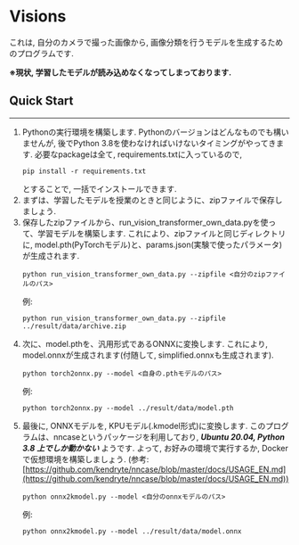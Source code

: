 # Visions

これは, 自分のカメラで撮った画像から, 画像分類を行うモデルを生成するためのプログラムです.

**※現状, 学習したモデルが読み込めなくなってしまっております.**

## Quick Start
---

1. Pythonの実行環境を構築します. Pythonのバージョンはどんなものでも構いませんが, 後でPython 3.8を使わなければいけないタイミングがやってきます. 必要なpackageは全て, requirements.txtに入っているので, 
   ```
   pip install -r requirements.txt
   ```
   とすることで, 一括でインストールできます.
2. まずは、学習したモデルを授業のときと同じように、zipファイルで保存しましょう. 
3. 保存したzipファイルから、run_vision_transformer_own_data.pyを使って、学習モデルを構築します. これにより、zipファイルと同じディレクトリに, model.pth(PyTorchモデル)と、params.json(実験で使ったパラメータ)が生成されます.
   ```
   python run_vision_transformer_own_data.py --zipfile <自分のzipファイルのパス>
   ```
   例:
   ```
   python run_vision_transformer_own_data.py --zipfile ../result/data/archive.zip
   ```
4. 次に、model.pthを、汎用形式であるONNXに変換します. これにより, model.onnxが生成されます(付随して, simplified.onnxも生成されます).
   ```
   python torch2onnx.py --model <自身の.pthモデルのパス>
   ```
   例:
   ```
   python torch2onnx.py --model ../result/data/model.pth
   ```
5. 最後に, ONNXモデルを, KPUモデル(.kmodel形式)に変換します. このプログラムは、nncaseというパッケージを利用しており, _**Ubuntu 20.04, Python 3.8 上でしか動かない**_ ようです. よって, お好みの環境で実行するか, Dockerで仮想環境を構築しましょう. (参考: [https://github.com/kendryte/nncase/blob/master/docs/USAGE_EN.md](https://github.com/kendryte/nncase/blob/master/docs/USAGE_EN.md))
   ```
   python onnx2kmodel.py --model <自分のonnxモデルのパス>
   ```
   例:
   ```
   python onnx2kmodel.py --model ../result/data/model.onnx
   ```